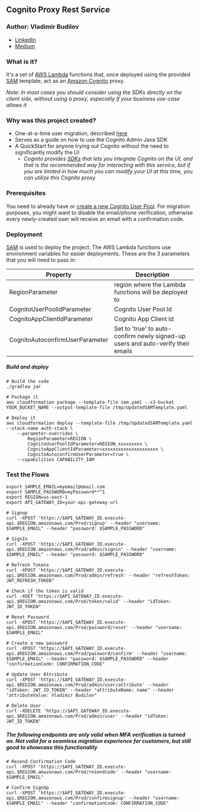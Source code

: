 ## Cognito Proxy Rest Service

### Author: Vladimir Budilov
* [LinkedIn](https://www.linkedin.com/in/vbudilov/)
* [Medium](https://medium.com/@budilov)

### What is it? 
It's a set of [AWS Lambda](https://aws.amazon.com/lambda/) functions that, once deployed using the provided [SAM](https://github.com/awslabs/serverless-application-model) template, act as 
an [Amazon Cognito](https://aws.amazon.com/cognito/) proxy. 

*Note: In most cases you should consider using the SDKs directly on the client side, without using a proxy, especially 
if your business use-case allows it*

### Why was this project created? 
* One-at-a-time user migration, described [here](https://aws.amazon.com/blogs/mobile/migrating-users-to-amazon-cognito-user-pools/)
* Serves as a guide on how to use the Cognito Admin Java SDK
* A QuickStart for anyone trying out Cognito without the need to significantly modify the UI
    * *Cognito provides [SDKs](https://docs.aws.amazon.com/cognito/latest/developerguide/cognito-user-identity-pools.html) that lets you integrate Cognito on the UI, and that is the recommended way for interacting with this service, but if you are limited in how much you can modify your UI at this time, you can utilize this Cognito proxy* 

### Prerequisites
You need to already have or [create a new Cognito User Pool](https://docs.aws.amazon.com/cognito/latest/developerguide/create-new-user-pool-console-quickstart.html). For migration purposes, you might want to disable the email/phone verification, otherwise
every newly-created user will receive an email with a confirmation code. 

### Deployment
[SAM](https://github.com/awslabs/serverless-application-model/blob/master/HOWTO.md) is used to deploy the project. 
The AWS Lambda functions use environment variables for easier deployments. These are the 3 parameters that you will need to pass in: 


Property | Description 
--- | --- 
RegionParameter | region where the Lambda functions will be deployed to 
CognitoUserPoolIdParameter | Cognito User Pool Id 
CognitoAppClientIdParameter | Cognito App Client Id
CognitoAutoconfirmUserParameter | Set to 'true' to auto-confirm newly signed-up users and auto-verify their emails


##### Build and deploy
```
# Build the code
./gradlew jar

# Package it
aws cloudformation package --template-file sam.yaml --s3-bucket YOUR_BUCKET_NAME --output-template-file /tmp/UpdatedSAMTemplate.yaml

# Deploy it
aws cloudformation deploy --template-file /tmp/UpdatedSAMTemplate.yaml --stack-name auth-stack \ 
    --parameter-overrides \
        RegionParameter=REGION \
        CognitoUserPoolIdParameter=REGION_xxxxxxxxx \
        CognitoAppClientIdParameter=xxxxxxxxxxxxxxxxxxxxx \
        CognitoAutoconfirmUserParameter=true \
    --capabilities CAPABILITY_IAM

```

### Test the Flows

```
export SAMPLE_EMAIL=myemail@email.com
export SAMPLE_PASSWORD=myPassword**^1
export REGION=us-east-1
export API_GATEWAY_ID=your-api-gateway-url

# Signup
curl -XPOST 'https://$API_GATEWAY_ID.execute-api.$REGION.amazonaws.com/Prod/signup' --header "username: $SAMPLE_EMAIL" --header "password: $SAMPLE_PASSWORD"

# SignIn
curl -XPOST 'https://$API_GATEWAY_ID.execute-api.$REGION.amazonaws.com/Prod/admin/signin' --header "username: $SAMPLE_EMAIL" --header "password: $SAMPLE_PASSWORD"

# Refresh Tokens
curl -XPOST 'https://$API_GATEWAY_ID.execute-api.$REGION.amazonaws.com/Prod/admin/refresh' --header "refreshToken: JWT_REFRESH_TOKEN"

# Check if the token is valid
curl -XGET 'https://$API_GATEWAY_ID.execute-api.$REGION.amazonaws.com/Prod/token/valid' --header "idToken: JWT_ID_TOKEN"

# Reset Password
curl -XPOST 'https://$API_GATEWAY_ID.execute-api.$REGION.amazonaws.com/Prod/password/reset' --header "username: $SAMPLE_EMAIL"

# Create a new password
curl -XPOST 'https://$API_GATEWAY_ID.execute-api.$REGION.amazonaws.com/Prod/password/confirm' --header "username: $SAMPLE_EMAIL" --header "password: $SAMPLE_PASSWORD" --header "confirmationCode: CONFIRMATION_CODE"

# Update User Attribute
curl -XPOST 'https://$API_GATEWAY_ID.execute-api.$REGION.amazonaws.com/Prod/admin/user/attribute' --header "idToken: JWT_ID_TOKEN" --header "attributeName: name" --header "attributeValue: Vladimir Budilov"

# Delete User
curl -XDELETE 'https://$API_GATEWAY_ID.execute-api.$REGION.amazonaws.com/Prod/admin/user' --header "idToken: JWT_ID_TOKEN" 

```

##### The following endpoints are only valid when MFA verification is turned on. Not valid for a seamless migration experience for customers, but still good to showcase this functionality 
```
# Resend Confirmation Code 
curl -XPOST 'https://$API_GATEWAY_ID.execute-api.$REGION.amazonaws.com/Prod/resendcode' --header "username: $SAMPLE_EMAIL"

# Confirm SignUp
curl -XPOST 'https://$API_GATEWAY_ID.execute-api.$REGION.amazonaws.com/Prod/confirmsignup' --header "username: $SAMPLE_EMAIL" --header "confirmationCode: CONFIRMATION_CODE"

```
